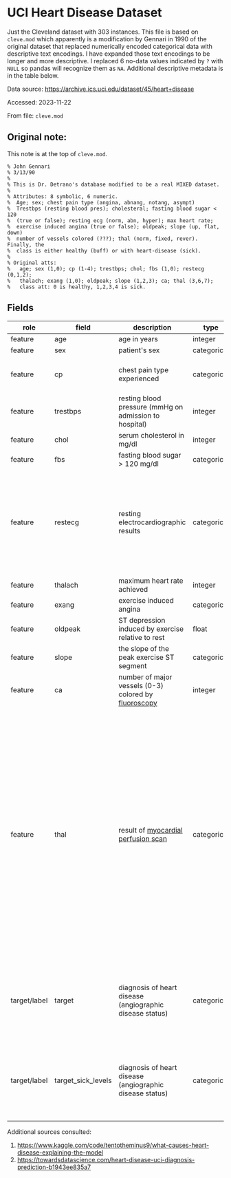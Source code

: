 # UCI Heart Disease Dataset

Just the Cleveland dataset with 303 instances. This file is based on `cleve.mod` which apparently is a modification by Gennari in 1990 of the original dataset that replaced numerically encoded categorical data with descriptive text encodings. I have expanded those text encodings to be longer and more descriptive. I replaced 6 no-data values indicated by `?` with `NULL` so pandas will recognize them as `NA`. Additional descriptive metadata is in the table below.

Data source:
https://archive.ics.uci.edu/dataset/45/heart+disease

Accessed: 2023-11-22

From file: `cleve.mod`

## Original note:

This note is at the top of `cleve.mod`.
```
% John Gennari
% 3/13/90
%
% This is Dr. Detrano's database modified to be a real MIXED dataset.
%
% Attributes: 8 symbolic, 6 numeric.
%  Age; sex; chest pain type (angina, abnang, notang, asympt)
%  Trestbps (resting blood pres); cholesteral; fasting blood sugar < 120
%  (true or false); resting ecg (norm, abn, hyper); max heart rate; 
%  exercise induced angina (true or false); oldpeak; slope (up, flat, down)
%  number of vessels colored (???); thal (norm, fixed, rever). Finally, the
%  class is either healthy (buff) or with heart-disease (sick).
%
% Original atts: 
%   age; sex (1,0); cp (1-4); trestbps; chol; fbs (1,0); restecg (0,1,2); 
%   thalach; exang (1,0); oldpeak; slope (1,2,3); ca; thal (3,6,7);
%   class att: 0 is healthy, 1,2,3,4 is sick.
```

## Fields

role| field | description | type | values | comment 
---|---|---|---|---|---|
feature| age | age in years| integer ||
feature| sex | patient's sex| categorical | male, female | 
feature| cp | chest pain type experienced| categorical | [angina](https://www.mayoclinic.org/diseases-conditions/angina/symptoms-causes/syc-20369373), atypical_angina, nonanginal, asymptomatic |
feature| trestbps | resting blood pressure (mmHg on admission to hospital)| integer ||
feature| chol | serum cholesterol in mg/dl| integer ||
feature| fbs | fasting blood sugar > 120 mg/dl| categorical | true, false |
feature| restecg | resting electrocardiographic results| categorical | normal, hypertrophy, abnormality | abnormality = having [ST-T wave](https://litfl.com/st-segment-ecg-library/) abnormality; hypertrophy = showing probable or definite [left ventricular hypertrophy](https://litfl.com/left-ventricular-hypertrophy-lvh-ecg-library/) by Estes' criteria
feature| thalach | maximum heart rate achieved| integer ||
feature| exang | exercise induced angina| categorical | true, false | 
feature| oldpeak | ST depression induced by exercise relative to rest| float ||
feature| slope | the slope of the peak exercise ST segment| categorical | flat, up, down | 
feature| ca | number of major vessels (0-3) colored by [fluoroscopy](https://www.hopkinsmedicine.org/health/treatment-tests-and-therapies/fluoroscopy-procedure)| integer |contains 4 NULL values |
feature| thal | result of [myocardial perfusion scan](https://www.hopkinsmedicine.org/health/treatment-tests-and-therapies/myocardial-perfusion-scan-stress) | categorical | normal, fixed, reversible; contains 2 NULL values | This test locates heart muscle that does not absorb tracer dye and is therefore not getting blood flow. A reversible defect is not visible at rest but appears during exercise-induced stress. A fixed defect is visible both at rest and during exercise. Note: This field is often described as [thalassemia](https://en.wikipedia.org/wiki/Thalassemia), but I don't think that is correct.
target/label| target | diagnosis of heart disease (angiographic disease status)| categorical | healthy, sick | healthy = absence of heart disease, sick = presence of heart disease. Sometimes this field is called `num`
target/label| target_sick_levels| diagnosis of heart disease (angiographic disease status)| categorical | H = healthy, (S1, S2, S3, S4) = sick| Same information as `target`, but keeps the 4 subcategories of "sick" found in some versions of the dataset. 

Additional sources consulted:
1. https://www.kaggle.com/code/tentotheminus9/what-causes-heart-disease-explaining-the-model
2. https://towardsdatascience.com/heart-disease-uci-diagnosis-prediction-b1943ee835a7